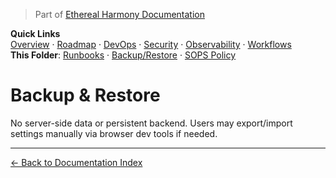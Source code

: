 > Part of [Ethereal Harmony Documentation](../README.md)

**Quick Links**  
[Overview](../MASTER_OVERVIEW.md) · [Roadmap](../ROADMAP.md) · [DevOps](../DEVOPS.md) · [Security](../SECURITY.md) · [Observability](../OBSERVABILITY.md) · [Workflows](../WORKFLOWS.md)  
**This Folder**: [Runbooks](./runbooks.md) · [Backup/Restore](./backup-restore.md) · [SOPS Policy](./sops-policy.md)

# Backup & Restore

No server-side data or persistent backend. Users may export/import settings manually via browser dev tools if needed.


---

[← Back to Documentation Index](../README.md)
